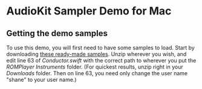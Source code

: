 # AudioKit Sampler Demo for Mac

## Getting the demo samples
To use this demo, you will first need to have some samples to load. Start by downloading [these ready-made samples](http://audiokit.io/downloads/ROMPlayerInstruments.zip). Unzip wherever you wish, and edit line 63 of *Conductor.swift* with the correct path to wherever you put the *ROMPlayer Instruments* folder. (For quickest results, unzip right in your *Downloads* folder. Then on line 63, you need only change the user name "shane" to your user name.)







